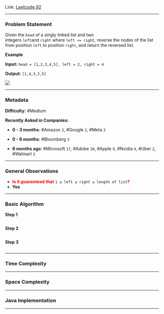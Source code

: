 
Link: [Leetcode 92](https://leetcode.com/problems/reverse-linked-list-ii/)

---
### Problem Statement

Given the `head` of a singly linked list and two integers `left`and `right` where `left <= right`, reverse the nodes of the list from position `left` to position `right`, and return the reversed list.

**Example**

**Input:** `head = [1,2,3,4,5], left = 2, right = 4`

**Output:** `[1,4,3,2,5]`

![](https://assets.leetcode.com/uploads/2021/02/19/rev2ex2.jpg)

---
### Metadata

**Difficulty:** #Medium 

**Recently Asked in Companies:**

- **0 - 3 months**: #Amazon `3`, #Google `2`, #Meta `2`

- **0 - 6 months**: #Bloomberg `3`

- **6 months ago**: #Microsoft `17`, #Adobe `10`, #Apple `9`, #Nvidia `4`, #Uber `2`, #Walmart `2`

---
### General Observations

- <span style="color:red;font-weight:bold;">Is it guaranteed that</span> `1 ≤ left ≤ right ≤ length of list`<span style="color:red;font-weight:bold;">?</span>
- **Yes**

---
### Basic Algorithm

**Step 1**

```
```

**Step 2**

```
```

**Step 3**

```
```

---
### Time Complexity

---
### Space Complexity

---
### Java Implementation

---


